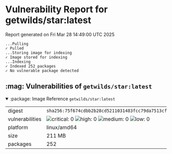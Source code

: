 # Vulnerability Report for getwilds/star:latest

Report generated on Fri Mar 28 14:49:00 UTC 2025

    ...Pulling
    ✓ Pulled
    ...Storing image for indexing
    ✓ Image stored for indexing
    ...Indexing
    ✓ Indexed 252 packages
    ✓ No vulnerable package detected
<h2>:mag: Vulnerabilities of <code>getwilds/star:latest</code></h2>

<details open="true"><summary>:package: Image Reference</strong> <code>getwilds/star:latest</code></summary>
<table>
<tr><td>digest</td><td><code>sha256:75f674cdbb2b28cd5211031483fcc79da7513cf9aab350bf28cf1c0bd24a008d</code></td><tr><tr><td>vulnerabilities</td><td><img alt="critical: 0" src="https://img.shields.io/badge/critical-0-lightgrey"/> <img alt="high: 0" src="https://img.shields.io/badge/high-0-lightgrey"/> <img alt="medium: 0" src="https://img.shields.io/badge/medium-0-lightgrey"/> <img alt="low: 0" src="https://img.shields.io/badge/low-0-lightgrey"/> <!-- unspecified: 0 --></td></tr>
<tr><td>platform</td><td>linux/amd64</td></tr>
<tr><td>size</td><td>211 MB</td></tr>
<tr><td>packages</td><td>252</td></tr>
</table>
</details></table>
</details>

<table></table>

